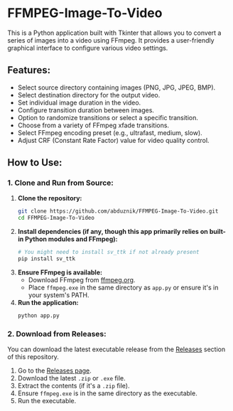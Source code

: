 # FFMPEG-Image-To-Video

This is a Python application built with Tkinter that allows you to convert a series of images into a video using FFmpeg. It provides a user-friendly graphical interface to configure various video settings.

## Features:
- Select source directory containing images (PNG, JPG, JPEG, BMP).
- Select destination directory for the output video.
- Set individual image duration in the video.
- Configure transition duration between images.
- Option to randomize transitions or select a specific transition.
- Choose from a variety of FFmpeg xfade transitions.
- Select FFmpeg encoding preset (e.g., ultrafast, medium, slow).
- Adjust CRF (Constant Rate Factor) value for video quality control.

## How to Use:

### 1. Clone and Run from Source:
1. **Clone the repository:**
   ```bash
   git clone https://github.com/abduznik/FFMPEG-Image-To-Video.git
   cd FFMPEG-Image-To-Video
   ```
2. **Install dependencies (if any, though this app primarily relies on built-in Python modules and FFmpeg):**
   ```bash
   # You might need to install sv_ttk if not already present
   pip install sv_ttk
   ```
3. **Ensure FFmpeg is available:**
   - Download FFmpeg from [ffmpeg.org](https://ffmpeg.org/download.html).
   - Place `ffmpeg.exe` in the same directory as `app.py` or ensure it's in your system's PATH.
4. **Run the application:**
   ```bash
   python app.py
   ```

### 2. Download from Releases:
You can download the latest executable release from the [Releases](https://github.com/abduznik/FFMPEG-Image-To-Video/releases) section of this repository.
1. Go to the [Releases page](https://github.com/abduznik/FFMPEG-Image-To-Video/releases).
2. Download the latest `.zip` or `.exe` file.
3. Extract the contents (if it's a `.zip` file).
4. Ensure `ffmpeg.exe` is in the same directory as the executable.
5. Run the executable.
